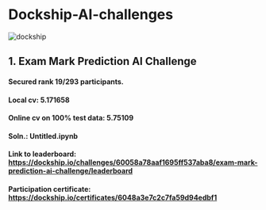 # Dockship-AI-challenges

![dockship](https://user-images.githubusercontent.com/56091634/110771158-33b72f00-8280-11eb-9c60-da9b694867ba.png)


## 1. Exam Mark Prediction AI Challenge

#### Secured rank 19/293 participants.
#### Local cv: 5.171658
#### Online cv on 100% test data: 5.75109
#### Soln.: Untitled.ipynb
#### Link to leaderboard: https://dockship.io/challenges/60058a78aaf1695ff537aba8/exam-mark-prediction-ai-challenge/leaderboard
#### Participation certificate: https://dockship.io/certificates/6048a3e7c2c7fa59d94edbf1
